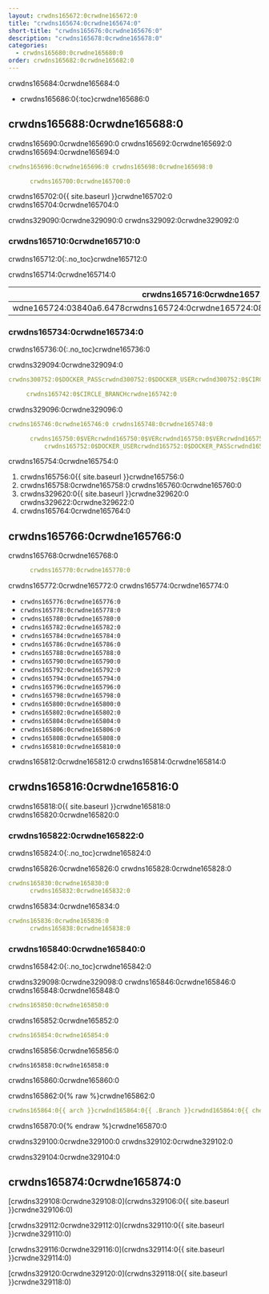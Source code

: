 ```yaml
---
layout: crwdns165672:0crwdne165672:0
title: "crwdns165674:0crwdne165674:0"
short-title: "crwdns165676:0crwdne165676:0"
description: "crwdns165678:0crwdne165678:0"
categories:
  - crwdns165680:0crwdne165680:0
order: crwdns165682:0crwdne165682:0
---
```


crwdns165684:0crwdne165684:0

- crwdns165686:0{:toc}crwdne165686:0

## crwdns165688:0crwdne165688:0

crwdns165690:0crwdne165690:0 crwdns165692:0crwdne165692:0 crwdns165694:0crwdne165694:0

```yaml
crwdns165696:0crwdne165696:0 crwdns165698:0crwdne165698:0

      crwdns165700:0crwdne165700:0
```

crwdns165702:0{{ site.baseurl }}crwdne165702:0 crwdns165704:0crwdne165704:0

crwdns329090:0crwdne329090:0 crwdns329092:0crwdne329092:0

### crwdns165710:0crwdne165710:0

crwdns165712:0{:.no_toc}crwdne165712:0

crwdns165714:0crwdne165714:0

| crwdns165716:0crwdne165716:0                                                       | crwdns165718:0crwdne165718:0 | crwdns165720:0crwdne165720:0 | crwdns165722:0crwdne165722:0 |
| ---------------------------------------------------------------------------------- | ---------------------------- | ---------------------------- | ---------------------------- |
| wdne165724:03840a6.6478crwdns165724:0crwdne165724:0871crwdns165724:0crwdne165724:0 | crwdns165726:0crwdne165726:0 | crwdns165728:0crwdne165728:0 | crwdns165730:0crwdne165730:0 | crwdns165732:0crwdne165732:0 

### crwdns165734:0crwdne165734:0

crwdns165736:0{:.no_toc}crwdne165736:0

crwdns329094:0crwdne329094:0

```yaml
crwdns300752:0$DOCKER_PASScrwdnd300752:0$DOCKER_USERcrwdnd300752:0$CIRCLE_BRANCHcrwdne300752:0

     crwdns165742:0$CIRCLE_BRANCHcrwdne165742:0
```

crwdns329096:0crwdne329096:0

```yaml
crwdns165746:0crwdne165746:0 crwdns165748:0crwdne165748:0

      crwdns165750:0$VERcrwdnd165750:0$VERcrwdnd165750:0$VERcrwdnd165750:0$CIRCLE_BUILD_NUMcrwdnd165750:0$TAGcrwdne165750:0     
          crwdns165752:0$DOCKER_USERcrwdnd165752:0$DOCKER_PASScrwdnd165752:0$TAGcrwdne165752:0
```

crwdns165754:0crwdne165754:0

1. crwdns165756:0{{ site.baseurl }}crwdne165756:0
2. crwdns165758:0crwdne165758:0 crwdns165760:0crwdne165760:0
3. crwdns329620:0{{ site.baseurl }}crwdne329620:0 crwdns329622:0crwdne329622:0
4. crwdns165764:0crwdne165764:0

## crwdns165766:0crwdne165766:0

crwdns165768:0crwdne165768:0

```yaml
      crwdns165770:0crwdne165770:0
```

crwdns165772:0crwdne165772:0 crwdns165774:0crwdne165774:0

- `crwdns165776:0crwdne165776:0`
- `crwdns165778:0crwdne165778:0`
- `crwdns165780:0crwdne165780:0`
- `crwdns165782:0crwdne165782:0`
- `crwdns165784:0crwdne165784:0`
- `crwdns165786:0crwdne165786:0`
- `crwdns165788:0crwdne165788:0`
- `crwdns165790:0crwdne165790:0`
- `crwdns165792:0crwdne165792:0`
- `crwdns165794:0crwdne165794:0`
- `crwdns165796:0crwdne165796:0`
- `crwdns165798:0crwdne165798:0`
- `crwdns165800:0crwdne165800:0`
- `crwdns165802:0crwdne165802:0`
- `crwdns165804:0crwdne165804:0`
- `crwdns165806:0crwdne165806:0`
- `crwdns165808:0crwdne165808:0`
- `crwdns165810:0crwdne165810:0`

<!---
Consult the [Stable releases](https://download.docker.com/linux/static/stable/x86_64/) or [Edge releases](https://download.docker.com/linux/static/edge/x86_64/) for the full list of supported versions.
--->

crwdns165812:0crwdne165812:0 crwdns165814:0crwdne165814:0

## crwdns165816:0crwdne165816:0

crwdns165818:0{{ site.baseurl }}crwdne165818:0 crwdns165820:0crwdne165820:0

### crwdns165822:0crwdne165822:0

crwdns165824:0{:.no_toc}crwdne165824:0

crwdns165826:0crwdne165826:0 crwdns165828:0crwdne165828:0

```yaml
crwdns165830:0crwdne165830:0
      crwdns165832:0crwdne165832:0
```

crwdns165834:0crwdne165834:0

```yaml
crwdns165836:0crwdne165836:0
      crwdns165838:0crwdne165838:0
```

### crwdns165840:0crwdne165840:0

crwdns165842:0{:.no_toc}crwdne165842:0

crwdns329098:0crwdne329098:0 crwdns165846:0crwdne165846:0 crwdns165848:0crwdne165848:0

```yaml
crwdns165850:0crwdne165850:0
```

crwdns165852:0crwdne165852:0

```yaml
crwdns165854:0crwdne165854:0
```

crwdns165856:0crwdne165856:0

    crwdns165858:0crwdne165858:0
    

crwdns165860:0crwdne165860:0

crwdns165862:0{% raw %}crwdne165862:0

```yaml
crwdns165864:0{{ arch }}crwdnd165864:0{{ .Branch }}crwdnd165864:0{{ checksum "Gemfile.lock" }}crwdnd165864:0{{ arch }}crwdnd165864:0{{ .Branch }}crwdnd165864:0{{ arch }}crwdnd165864:0$CACHE_PATHcrwdnd165864:0$NAMEcrwdnd165864:0$CACHE_PATHcrwdne165864:0 crwdns165866:0$NAMEcrwdnd165866:0$NAMEcrwdnd165866:0$NAMEcrwdnd165866:0$NAMEcrwdnd165866:0$NAMEcrwdnd165866:0$NAMEcrwdne165866:0 crwdns165868:0$CACHE_PATHcrwdnd165868:0$NAMEcrwdnd165868:0{{ arch }}crwdnd165868:0{{ .Branch }}crwdnd165868:0{{ checksum "Gemfile.lock" }}crwdne165868:0
```

crwdns165870:0{% endraw %}crwdne165870:0

crwdns329100:0crwdne329100:0 crwdns329102:0crwdne329102:0

crwdns329104:0crwdne329104:0

## crwdns165874:0crwdne165874:0

[crwdns329108:0crwdne329108:0](crwdns329106:0{{ site.baseurl }}crwdne329106:0)

[crwdns329112:0crwdne329112:0](crwdns329110:0{{ site.baseurl }}crwdne329110:0)

[crwdns329116:0crwdne329116:0](crwdns329114:0{{ site.baseurl }}crwdne329114:0)

[crwdns329120:0crwdne329120:0](crwdns329118:0{{ site.baseurl }}crwdne329118:0)
